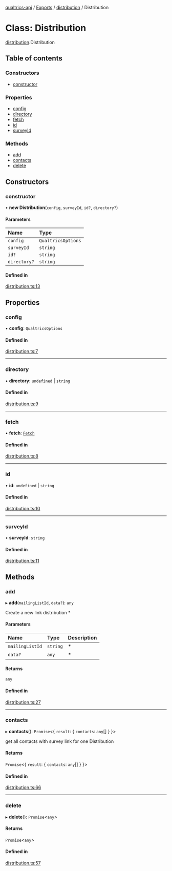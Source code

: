 [qualtrics-api](../README.md) / [Exports](../modules.md) / [distribution](../modules/distribution.md) / Distribution

# Class: Distribution

[distribution](../modules/distribution.md).Distribution

## Table of contents

### Constructors

- [constructor](distribution.Distribution.md#constructor)

### Properties

- [config](distribution.Distribution.md#config)
- [directory](distribution.Distribution.md#directory)
- [fetch](distribution.Distribution.md#fetch)
- [id](distribution.Distribution.md#id)
- [surveyId](distribution.Distribution.md#surveyid)

### Methods

- [add](distribution.Distribution.md#add)
- [contacts](distribution.Distribution.md#contacts)
- [delete](distribution.Distribution.md#delete)

## Constructors

### constructor

• **new Distribution**(`config`, `surveyId`, `id?`, `directory?`)

#### Parameters

| Name | Type |
| :------ | :------ |
| `config` | `QualtricsOptions` |
| `surveyId` | `string` |
| `id?` | `string` |
| `directory?` | `string` |

#### Defined in

[distribution.ts:13](https://github.com/Miramac/node-qualtrics-api/blob/b367d7f/lib/distribution.ts#L13)

## Properties

### config

• **config**: `QualtricsOptions`

#### Defined in

[distribution.ts:7](https://github.com/Miramac/node-qualtrics-api/blob/b367d7f/lib/distribution.ts#L7)

___

### directory

• **directory**: `undefined` \| `string`

#### Defined in

[distribution.ts:9](https://github.com/Miramac/node-qualtrics-api/blob/b367d7f/lib/distribution.ts#L9)

___

### fetch

• **fetch**: [`Fetch`](fetch.Fetch.md)

#### Defined in

[distribution.ts:8](https://github.com/Miramac/node-qualtrics-api/blob/b367d7f/lib/distribution.ts#L8)

___

### id

• **id**: `undefined` \| `string`

#### Defined in

[distribution.ts:10](https://github.com/Miramac/node-qualtrics-api/blob/b367d7f/lib/distribution.ts#L10)

___

### surveyId

• **surveyId**: `string`

#### Defined in

[distribution.ts:11](https://github.com/Miramac/node-qualtrics-api/blob/b367d7f/lib/distribution.ts#L11)

## Methods

### add

▸ **add**(`mailingListId`, `data?`): `any`

Create a new link distribution
  *

#### Parameters

| Name | Type | Description |
| :------ | :------ | :------ |
| `mailingListId` | `string` | * |
| `data?` | `any` | * |

#### Returns

`any`

#### Defined in

[distribution.ts:27](https://github.com/Miramac/node-qualtrics-api/blob/b367d7f/lib/distribution.ts#L27)

___

### contacts

▸ **contacts**(): `Promise`<{ `result`: { `contacts`: `any`[]  }  }\>

get all contacts with survey link for one Distribution

#### Returns

`Promise`<{ `result`: { `contacts`: `any`[]  }  }\>

#### Defined in

[distribution.ts:66](https://github.com/Miramac/node-qualtrics-api/blob/b367d7f/lib/distribution.ts#L66)

___

### delete

▸ **delete**(): `Promise`<`any`\>

#### Returns

`Promise`<`any`\>

#### Defined in

[distribution.ts:57](https://github.com/Miramac/node-qualtrics-api/blob/b367d7f/lib/distribution.ts#L57)
